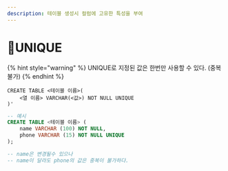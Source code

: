 ```yaml
---
description: 테이블 생성시 컬럼에 고유한 특성을 부여
---
```


# UNIQUE

{% hint style="warning" %}
UNIQUE로 지정된 값은 한번만 사용할 수 있다. (중복 불가)
{% endhint %}

```
CREATE TABLE <테이블 이름>(
    <열 이름> VARCHAR(<값>) NOT NULL UNIQUE
)'
```



```sql
-- 예시
CREATE TABLE <테이블 이름> (
    name VARCHAR (100) NOT NULL,
    phone VARCHAR (15) NOT NULL UNIQUE
);

-- name은 변경될수 있으나 
-- name이 달라도 phone의 값은 중복이 불가하다.
```
